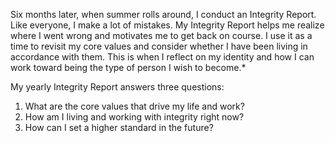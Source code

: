 Six months later, when summer rolls around, I conduct an Integrity
Report. Like everyone, I make a lot of mistakes. My Integrity Report
helps me realize where I went wrong and motivates me to get back on
course. I use it as a time to revisit my core values and consider
whether I have been living in accordance with them. This is when I
reflect on my identity and how I can work toward being the type of
person I wish to become.*

My yearly Integrity Report answers three questions:

1. What are the core values that drive my life and work?
2. How am I living and working with integrity right now?
3. How can I set a higher standard in the future?